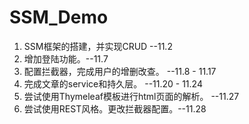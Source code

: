 # SSM_Demo
1. SSM框架的搭建，并实现CRUD --11.2
2. 增加登陆功能。--11.7
3. 配置拦截器，完成用户的增删改查。 --11.8 - 11.17
4. 完成文章的service和持久层。  --11.20 - 11.24
5. 尝试使用Thymeleaf模板进行html页面的解析。 --11.27
6. 尝试使用REST风格。更改拦截器配置。--11.28

